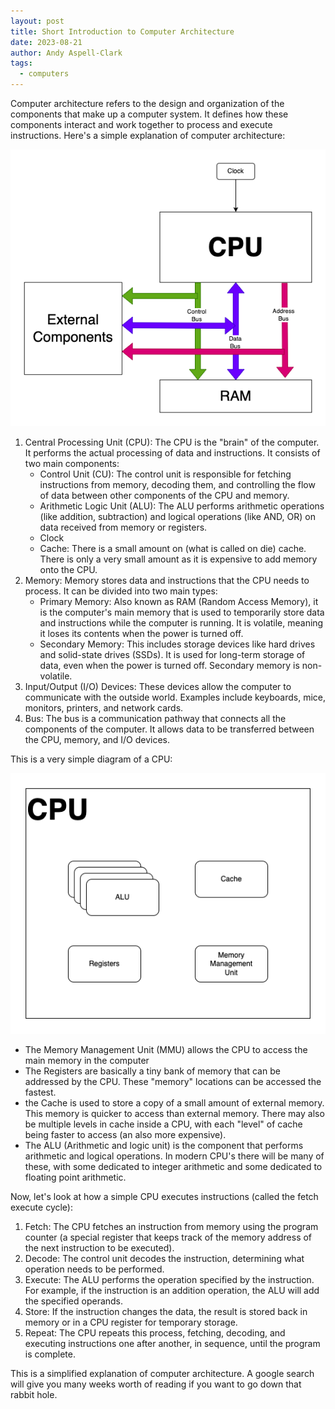 ```yaml
---
layout: post
title: Short Introduction to Computer Architecture
date: 2023-08-21
author: Andy Aspell-Clark
tags:
  - computers
---
```


Computer architecture refers to the design and organization of the components that make up a computer system. It defines how these components interact and work together to process and execute
instructions. Here's a simple explanation of computer architecture:

![image](../assets/images/computerArchitecture.png)

1. Central Processing Unit (CPU): The CPU is the "brain" of the computer. It performs the actual processing of data and instructions. It consists of two main components:
    * Control Unit (CU): The control unit is responsible for fetching instructions from memory, decoding them, and controlling the flow of data between other components of the CPU and memory.
    * Arithmetic Logic Unit (ALU): The ALU performs arithmetic operations (like addition, subtraction) and logical operations (like AND, OR) on data received from memory or registers.
    * Clock
    * Cache: There is a small amount on (what is called on die) cache. There is only a very small amount as it is expensive to add memory onto the CPU.
1. Memory: Memory stores data and instructions that the CPU needs to process. It can be divided into two main types:
    * Primary Memory: Also known as RAM (Random Access Memory), it is the computer's main memory that is used to temporarily store data and instructions while the computer is running. It is volatile,
      meaning it loses its contents when the power is turned off.
    * Secondary Memory: This includes storage devices like hard drives and solid-state drives (SSDs). It is used for long-term storage of data, even when the power is turned off. Secondary memory is
      non-volatile.
1. Input/Output (I/O) Devices: These devices allow the computer to communicate with the outside world. Examples include keyboards, mice, monitors, printers, and network cards.
1. Bus: The bus is a communication pathway that connects all the components of the computer. It allows data to be transferred between the CPU, memory, and I/O devices.

This is a very simple diagram of a CPU:

![image](../assets/images/cpuArchitecture.png)

* The Memory Management Unit (MMU) allows the CPU to access the main memory in the computer
* The Registers are basically a tiny bank of memory that can be addressed by the CPU. These "memory" locations can be accessed the fastest.
* the Cache is used to store a copy of a small amount of external memory. This memory is quicker to access than external memory. There may also be multiple levels in cache inside a CPU, with each
  "level" of cache being faster to access (an also more expensive).
* The ALU (Arithmetic and logic unit) is the component that performs arithmetic and logical operations. In modern CPU's there will be many of these, with some dedicated to integer arithmetic and some
  dedicated to floating point arithmetic.

Now, let's look at how a simple CPU executes instructions (called the fetch execute cycle):

1. Fetch: The CPU fetches an instruction from memory using the program counter (a special register that keeps track of the memory address of the next instruction to be executed).
1. Decode: The control unit decodes the instruction, determining what operation needs to be performed.
1. Execute: The ALU performs the operation specified by the instruction. For example, if the instruction is an addition operation, the ALU will add the specified operands.
1. Store: If the instruction changes the data, the result is stored back in memory or in a CPU register for temporary storage.
1. Repeat: The CPU repeats this process, fetching, decoding, and executing instructions one after another, in sequence, until the program is complete.

This is a simplified explanation of computer architecture. A google search will give you many weeks worth of reading if you want to go down that rabbit hole.
